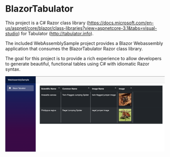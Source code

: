 # BlazorTabulator

This project is a C# Razor class library (https://docs.microsoft.com/en-us/aspnet/core/blazor/class-libraries?view=aspnetcore-3.1&tabs=visual-studio) for Tabulator (http://tabulator.info).

The included WebAssemblySample project provides a Blazor Webassembly application that consumes the BlazorTabulator Razor class library.

The goal for this project is to provide a rich experience to allow developers to generate beautiful, functional tables using C# with idiomatic Razor syntax.

![blazortabulatorscreenshot](https://raw.githubusercontent.com/NickFessel/blazortabulator/develop/screenshot.png)
